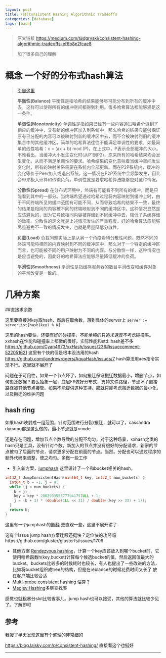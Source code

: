 ```yaml
---
layout: post
title: (译)Consistent Hashing Algorithmic Tradeoffs
categories: [database]
tags: [hash]
---
```


> 原文链接 https://medium.com/@dgryski/consistent-hashing-algorithmic-tradeoffs-ef6b8e2fcae8
>
> 加了很多自己的理解

<!-- more -->
# 概念 一个好的分布式hash算法

>  [引自这里](https://gardiant.github.io/2019/03/14/%E4%B8%80%E8%87%B4%E6%80%A7hash%E4%B8%8E%E8%B4%9F%E8%BD%BD%E5%9D%87%E8%A1%A1/)

> **平衡性(Balance)**
> 平衡性是指哈希的结果能够尽可能分布到所有的缓冲中去，这样可以使得所有的缓冲空间都得到利用。很多哈希算法都能够满足这一条件。
>
> **单调性(Monotonicity)**
> 单调性是指如果已经有一些内容通过哈希分派到了相应的缓冲中，又有新的缓冲区加入到系统中，那么哈希的结果应能够保证原有已分配的内容可以被映射到新的缓冲区中去，而不会被映射到旧的缓冲集合中的其他缓冲区。简单的哈希算法往往不能满足单调性的要求，如最简单的线性哈希：x = (ax + b) mod  (P)，在上式中，P表示全部缓冲的大小。不难看出，当缓冲大小发生变化时(从P1到P2)，原来所有的哈希结果均会发生变化，从而不满足单调性的要求。哈希结果的变化意味着当缓冲空间发生变化时，所有的映射关系需要在系统内全部更新。而在P2P系统内，缓冲的变化等价于Peer加入或退出系统，这一情况在P2P系统中会频繁发生，因此会带来极大计算和传输负荷。单调性就是要求哈希算法能够应对这种情况。
>
> **分散性(Spread)**
> 在分布式环境中，终端有可能看不到所有的缓冲，而是只能看到其中的一部分。当终端希望通过哈希过程将内容映射到缓冲上时，由于不同终端所见的缓冲范围有可能不同，从而导致哈希的结果不一致，最终的结果是相同的内容被不同的终端映射到不同的缓冲区中。这种情况显然是应该避免的，因为它导致相同内容被存储到不同缓冲中去，降低了系统存储的效率。分散性的定义就是上述情况发生的严重程度。好的哈希算法应能够尽量避免不一致的情况发生，也就是尽量降低分散性。
>
> **负载(Load)**
> 负载问题实际上是从另一个角度看待分散性问题。既然不同的终端可能将相同的内容映射到不同的缓冲区中，那么对于一个特定的缓冲区而言，也可能被不同的用户映射为不同的内容。与分散性一样，这种情况也是应当避免的，因此好的哈希算法应能够尽量降低缓冲的负荷。
>
> **平滑性(Smoothness)**
> 平滑性是指缓存服务器的数目平滑改变和缓存对象的平滑改变是一致的。



# 几种方案

##直接求余数

这里要直接对key取hash，然后在取余数，落到具体的server上  `server := serverList[hash(key) % N]`

这里的hash要快，还要有好的碰撞率，不能单纯的只追求速度不考虑碰撞率。xxhash在性能和碰撞率上都做的很好。实际性能和std::hash差不多 https://github.com/Cyan4973/xxHash/issues/236#issuecomment-522051621 这里有个快的但是根本没法用的hash https://github.com/jandrewrogers/AquaHash/issues/7 hash算法用aes指令实现不行。这里就不展开了

 问题在于可用性，如果一个节点坏了，如何搬迁保证搬迁数据最小，增删节点，如何搬迁数据？要么抽象一层，底层FS做好分布式，支持文件路径，节点坏了直接路径被其他节点接管。如果不能提供这种支持，那就只能考虑搬迁数据的最小化，以及搬迁的维护问题



## hash ring

如果hash映射成一组范围，针对范围进行分裂/搬迁，就可以了，cassandra dynamo都是这么做的，最小节点就是vnode

还是存在问题，增加节点个数导致的分配不均匀，对于这种场景，xxhash之类的hash只是工具，没有针对个数。新加入的节点并没有很好的分配请求，新家的节点被匀了后面的节点，请求更多分配在前面的节点。当然。分配也可以通过程序的额外代码来调整，使之均匀。多做一些工作

- 引入新方案，[jumphash](https://arxiv.org/abs/1406.2294) 这里设计了一个和bucket相关的hash。

```c++
int32_t JumpConsistentHash(uint64_t key, int32_t num_buckets) {
  int64_t b = -1, j = 0;
  while (j < num_buckets) {
    b = j;
    key = key * 2862933555777941757ULL + 1;
    j = (b + 1) * (double(1LL << 31) / double((key >> 33) + 1));
  }
  return b;
}
```

这里有一个jumphash的[解释](https://zhuanlan.zhihu.com/p/104124045) 更直观一些，这里不展开讲了

这有个issue jump hash方案迁移还挺快？定位快的功劳吗https://github.com/gluster/glusterfs/issues/1706

- 其他方案 [Rendezvous hashing](https://colobu.com/2016/03/22/jump-consistent-hash/)，计算一个key应该放入到哪个bucket时，它使用哈希函数h(key,bucket)计算每个候选bucket的值，然后返回值最大的bucket。buckets比较多的时候耗时也较长，有人也提出了一些改进的方法，比如将bucket组织成tree的结构，但是在reblance的时候花费时间又长了 放在客户端比较合适
- [Multi-probe consistent hashing](https://arxiv.org/pdf/1505.00062.pdf) 估算？
- [Maglev Hashing](https://static.googleusercontent.com/media/research.google.com/zh-CN//pubs/archive/44824.pdf)多层查找表

感觉也就粗暴分slot比较省事儿。jump hash也可以接受，其他的算法就比较少见了。了解即可



## 参考

我搜了半天发现这里有个整理的非常细的

https://blog.laisky.com/p/consistent-hashing/ 直接看这个也挺好


---

